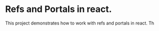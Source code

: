 # Refs and Portals in react.

This project demonstrates how to work with refs and portals in react.
Th